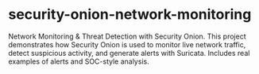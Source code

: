 # security-onion-network-monitoring
Network Monitoring &amp; Threat Detection with Security Onion. This project demonstrates how Security Onion is used to monitor live network traffic, detect suspicious activity, and generate alerts with Suricata. Includes real examples of alerts and SOC-style analysis.
